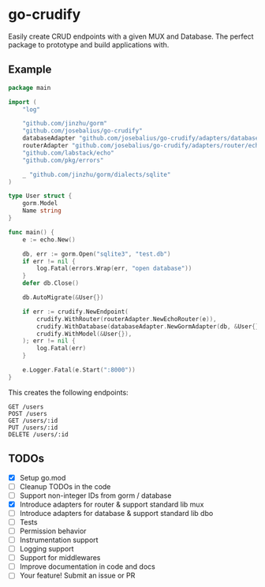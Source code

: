 # go-crudify

Easily create CRUD endpoints with a given MUX and Database. The perfect package to prototype and build applications with.

## Example

```go
package main

import (
	"log"

	"github.com/jinzhu/gorm"
	"github.com/josebalius/go-crudify"
	databaseAdapter "github.com/josebalius/go-crudify/adapters/database/gorm"
	routerAdapter "github.com/josebalius/go-crudify/adapters/router/echo"
	"github.com/labstack/echo"
	"github.com/pkg/errors"

	_ "github.com/jinzhu/gorm/dialects/sqlite"
)

type User struct {
	gorm.Model
	Name string
}

func main() {
	e := echo.New()

	db, err := gorm.Open("sqlite3", "test.db")
	if err != nil {
		log.Fatal(errors.Wrap(err, "open database"))
	}
	defer db.Close()

	db.AutoMigrate(&User{})

	if err := crudify.NewEndpoint(
		crudify.WithRouter(routerAdapter.NewEchoRouter(e)),
		crudify.WithDatabase(databaseAdapter.NewGormAdapter(db, &User{})),
		crudify.WithModel(&User{}),
	); err != nil {
		log.Fatal(err)
	}

	e.Logger.Fatal(e.Start(":8000"))
}
```

This creates the following endpoints:

```
GET /users
POST /users
GET /users/:id
PUT /users/:id
DELETE /users/:id
```

## TODOs

- [x] Setup go.mod
- [ ] Cleanup TODOs in the code
- [ ] Support non-integer IDs from gorm / database
- [x] Introduce adapters for router & support standard lib mux
- [ ] Introduce adapters for database & support standard lib dbo
- [ ] Tests
- [ ] Permission behavior
- [ ] Instrumentation support
- [ ] Logging support
- [ ] Support for middlewares
- [ ] Improve documentation in code and docs
- [ ] Your feature! Submit an issue or PR
